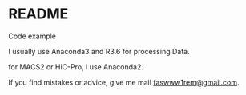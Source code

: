 
# README

Code example

I usually use Anaconda3 and R3.6 for processing Data.

for MACS2 or HiC-Pro, I use Anaconda2.

If you find mistakes or advice, give me mail <faswww1rem@gmail.com>.
